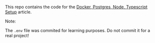 This repo contains the code for the [Docker, Postgres, Node, Typescript Setup](https://dev.to/chandrapantachhetri/responsive-react-file-upload-component-with-drag-and-drop-4ef8) article.

Note:

The `.env` file was commited for learning purposes. Do not commit it for a real project!

